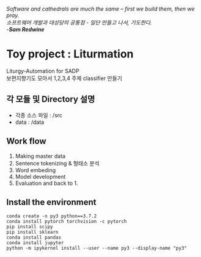 *Software and cathedrals are much the same – first we build them, then we pray.  
소프트웨어 개발과 대성당의 공통점 - 일단 만들고 나서, 기도한다.*  
-___Sam Redwine___  
  
# Toy project : Liturmation
Liturgy-Automation for SADP   
보편지향기도 모아서 1,2,3,4 주제 classifier 만들기  


## 각 모듈 및 Directory 설명
* 각종 소스 파일 : /src
* data : /data

## Work flow
1. Making master data
2. Sentence tokenizing & 형태소 분석
3. Word embeding
4. Model development
5. Evaluation and back to 1.

## Install the environment
```conda create -n py3 python==3.7.2```  
```conda install pytorch torchvision -c pytorch```  
```pip install scipy```  
```pip install sklearn```  
```conda install pandas```  
```conda install jupyter```  
```python -m ipykernel install --user --name py3 --display-name "py3"```
